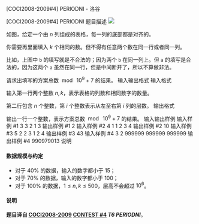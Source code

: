 



[COCI2008-2009#4] PERIODNI - 洛谷














[COCI2008-2009#4] PERIODNI
题目描述
![](https://cdn.luogu.com.cn/upload/image_hosting/vuf8694o.png)

如图，给定一个由 $n$ 列组成的表格，每一列的底部都是对齐的。

你需要再里面填入 $k$ 个相同的数。但不得有任意两个数在同一行或者同一列。

比如，上图中 `b` 的填写就是不合法的；因为两个 `b` 在同一列上。但 `a` 的填写是合法的，因为这两个 `a` 虽然在同一行，但是中间断开了，所以不算做非法。

请求出填写的方案总数 $\bmod\ 10^9+7$ 的结果。
输入输出格式
输入格式

输入第一行两个整数 $n,k$，表示表格的列数和相同数字的数量。

第二行包含 $n$ 个整数，第 $i$ 个整数表示从左至右第 $i$ 列的层数。
输出格式

输出一行一个整数，表示方案总数 $\bmod\ 10^9+7$ 的结果。
输入输出样例
输入样例 #1
3 3
2 1 3
输出样例 #1
2
输入样例 #2
4 1
1 2 3 4
输出样例 #2
10
输入样例 #3
5 2
2 3 1 2 4
输出样例 #3
43
输入样例 #4
3 2
999999 999999 999999
输出样例 #4
990979013
说明
#### 数据规模与约定

- 对于 $40\%$ 的数据，输入的数字都小于 $15$；
- 对于 $70\%$ 的数据，输入的数字都小于 $100$；
- 对于 $100\%$ 的数据，$1\le n,k\le 500$，层高不会超过 $10^6$。

#### 说明

**题目译自 [COCI2008-2009](https://hsin.hr/coci/archive/2008_2009/) [CONTEST #4](https://hsin.hr/coci/archive/2008_2009/contest4_tasks.pdf) *T6 PERIODNI***。






